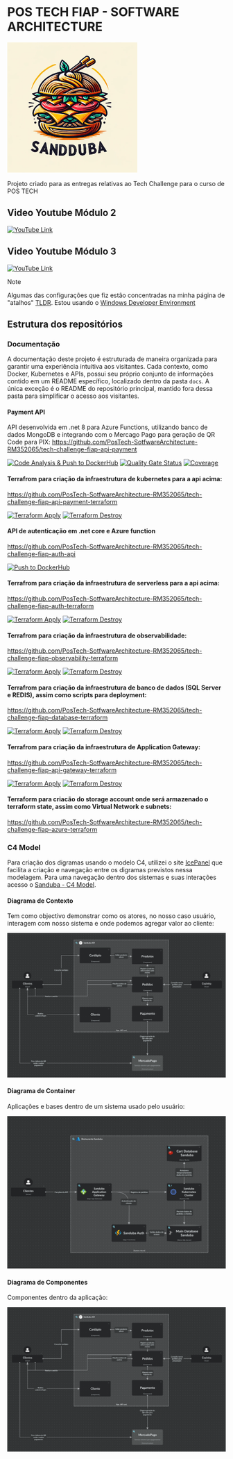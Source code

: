 # POS TECH FIAP - SOFTWARE ARCHITECTURE

<img  width="300" height="300" alt="Awesome GitHub Profile Readme" src="https://github.com/PosTech-SotfwareArchitecture-RM352065/.github/blob/79249f3afa76352cd1f954d841d8a5042254679e/docs/assets/sandduda-logo.png"> </img>

Projeto criado para as entregas relativas ao Tech Challenge para o curso de POS TECH

## Video Youtube Módulo 2
[![YouTube Link](https://img.youtube.com/vi/GzHLmtYgzV0/0.jpg)](https://www.youtube.com/watch?v=GzHLmtYgzV0)

## Video Youtube Módulo 3
[![YouTube Link](https://img.youtube.com/vi/SvFZTCRB8gU/0.jpg)](https://www.youtube.com/watch?v=SvFZTCRB8gU)

> [!Note]
> 
> Algumas das configurações que fiz estão concentradas na minha página de "atalhos" [TLDR](https://github.com/cangelosilima/TLDR). Estou usando o [Windows Developer Environment](https://github.com/cangelosilima/TLDR/tree/main/win-developer-env/README.md)

## Estrutura dos repositórios

### Documentação
A documentação deste projeto é estruturada de maneira organizada para garantir uma experiência intuitiva aos visitantes. Cada contexto, como Docker, Kubernetes e APIs, possui seu próprio conjunto de informações contido em um README específico, localizado dentro da pasta `docs`. A única exceção é o README do repositório principal, mantido fora dessa pasta para simplificar o acesso aos visitantes.

#### Payment API

API desenvolvida em .net 8 para Azure Functions, utilizando banco de dados MongoDB e integrando com o Mercago Pago para geração de QR Code para PIX:
https://github.com/PosTech-SotfwareArchitecture-RM352065/tech-challenge-fiap-api-payment

[![Code Analysis & Push to DockerHub](https://github.com/PosTech-SotfwareArchitecture-RM352065/tech-challenge-fiap-api-payment/actions/workflows/code-analysis.yml/badge.svg?branch=main)](https://github.com/PosTech-SotfwareArchitecture-RM352065/tech-challenge-fiap-api-payment/actions/workflows/code-analysis.yml) [![Quality Gate Status](https://sonarcloud.io/api/project_badges/measure?project=PosTech-SotfwareArchitecture-RM352065_tech-challenge-fiap-api-payment&metric=alert_status)](https://sonarcloud.io/summary/overall?id=PosTech-SotfwareArchitecture-RM352065_tech-challenge-fiap-api-payment) [![Coverage](https://sonarcloud.io/api/project_badges/measure?project=PosTech-SotfwareArchitecture-RM352065_tech-challenge-fiap-api-payment&metric=coverage)](https://sonarcloud.io/summary/overall?id=PosTech-SotfwareArchitecture-RM352065_tech-challenge-fiap-api-payment) 

#### Terrafrom para criação da infraestrutura de kubernetes para a api acima:
https://github.com/PosTech-SotfwareArchitecture-RM352065/tech-challenge-fiap-api-payment-terraform

[![Terraform Apply](https://github.com/PosTech-SotfwareArchitecture-RM352065/tech-challenge-fiap-api-payment-terraform/actions/workflows/terraform-apply.yml/badge.svg?branch=main)](https://github.com/PosTech-SotfwareArchitecture-RM352065/tech-challenge-fiap-api-payment-terraform/actions/workflows/terraform-apply.yml)
[![Terraform Destroy](https://github.com/PosTech-SotfwareArchitecture-RM352065/tech-challenge-fiap-api-payment-terraform/actions/workflows/terraform-destroy.yml/badge.svg?branch=main)](https://github.com/PosTech-SotfwareArchitecture-RM352065/tech-challenge-fiap-api-payment-terraform/actions/workflows/terraform-destroy.yml)

#### API de autenticação em .net core e Azure function
https://github.com/PosTech-SotfwareArchitecture-RM352065/tech-challenge-fiap-auth-api

[![Push to DockerHub](https://github.com/PosTech-SotfwareArchitecture-RM352065/tech-challenge-fiap-auth-api/actions/workflows/docker-push.yml/badge.svg?branch=main)](https://github.com/PosTech-SotfwareArchitecture-RM352065/tech-challenge-fiap-auth-api/actions/workflows/docker-push.yml)

#### Terrafrom para criação da infraestrutura de serverless para a api acima:
https://github.com/PosTech-SotfwareArchitecture-RM352065/tech-challenge-fiap-auth-terraform

[![Terraform Apply](https://github.com/PosTech-SotfwareArchitecture-RM352065/tech-challenge-fiap-auth-terraform/actions/workflows/terraform-apply.yml/badge.svg?branch=main)](https://github.com/PosTech-SotfwareArchitecture-RM352065/tech-challenge-fiap-auth-terraform/actions/workflows/terraform-apply.yml)
[![Terraform Destroy](https://github.com/PosTech-SotfwareArchitecture-RM352065/tech-challenge-fiap-auth-terraform/actions/workflows/terraform-destroy.yml/badge.svg?branch=main)](https://github.com/PosTech-SotfwareArchitecture-RM352065/tech-challenge-fiap-auth-terraform/actions/workflows/terraform-destroy.yml)

#### Terrafrom para criação da infraestrutura de observabilidade:
https://github.com/PosTech-SotfwareArchitecture-RM352065/tech-challenge-fiap-observability-terraform

[![Terraform Apply](https://github.com/PosTech-SotfwareArchitecture-RM352065/tech-challenge-fiap-observability-terraform/actions/workflows/terraform-apply.yml/badge.svg?branch=main)](https://github.com/PosTech-SotfwareArchitecture-RM352065/tech-challenge-fiap-observability-terraform/actions/workflows/terraform-apply.yml)
[![Terraform Destroy](https://github.com/PosTech-SotfwareArchitecture-RM352065/tech-challenge-fiap-observability-terraform/actions/workflows/terraform-destroy.yml/badge.svg?branch=main)](https://github.com/PosTech-SotfwareArchitecture-RM352065/tech-challenge-fiap-observability-terraform/actions/workflows/terraform-destroy.yml)

#### Terrafrom para criação da infraestrutura de banco de dados (SQL Server e REDIS), assim como scripts para deployment:
https://github.com/PosTech-SotfwareArchitecture-RM352065/tech-challenge-fiap-database-terraform

[![Terraform Apply](https://github.com/PosTech-SotfwareArchitecture-RM352065/tech-challenge-fiap-database-terraform/actions/workflows/terraform-apply.yml/badge.svg)](https://github.com/PosTech-SotfwareArchitecture-RM352065/tech-challenge-fiap-database-terraform/actions/workflows/terraform-apply.yml)
[![Terraform Destroy](https://github.com/PosTech-SotfwareArchitecture-RM352065/tech-challenge-fiap-database-terraform/actions/workflows/terraform-destroy.yml/badge.svg)](https://github.com/PosTech-SotfwareArchitecture-RM352065/tech-challenge-fiap-database-terraform/actions/workflows/terraform-destroy.yml)

#### Terrafrom para criação da infraestrutura de Application Gateway:
https://github.com/PosTech-SotfwareArchitecture-RM352065/tech-challenge-fiap-api-gateway-terraform

[![Terraform Apply](https://github.com/PosTech-SotfwareArchitecture-RM352065/tech-challenge-fiap-api-gateway-terraform/actions/workflows/terraform-apply.yml/badge.svg?branch=main)](https://github.com/PosTech-SotfwareArchitecture-RM352065/tech-challenge-fiap-api-gateway-terraform/actions/workflows/terraform-apply.yml)
[![Terraform Destroy](https://github.com/PosTech-SotfwareArchitecture-RM352065/tech-challenge-fiap-api-gateway-terraform/actions/workflows/terraform-destroy.yml/badge.svg?branch=main)](https://github.com/PosTech-SotfwareArchitecture-RM352065/tech-challenge-fiap-api-gateway-terraform/actions/workflows/terraform-destroy.yml)


#### Terraform para criacão do storage account onde será armazenado o terraform state, assim como Virtual Network e subnets:
https://github.com/PosTech-SotfwareArchitecture-RM352065/tech-challenge-fiap-azure-terraform

### C4 Model
Para criação dos digramas usando o modelo C4, utilizei o site [IcePanel](https://app.icepanel.io/) que facilita a criação e navegação entre os digramas previstos nessa modelagem. Para uma navegação dentro dos sistemas e suas interações acesso o [Sanduba - C4 Model](https://s.icepanel.io/3NzMSG0BWa6nvY/CH0k).

#### Diagrama de Contexto
Tem como objectivo demonstrar como os atores, no nosso caso usuário, interagem com nosso sistema e onde podemos agregar valor ao cliente:

<img alt="Diagrama de Contexto" src="https://github.com/PosTech-SotfwareArchitecture-RM352065/.github/blob/105726af71c66ceeb59197ee74cce4c13989f3dc/docs/assets/componentsDiagram.png"></img>

#### Diagrama de Container
Aplicações e bases dentro de um sistema usado pelo usuário:

<img alt="Diagrama de Contexto" src="https://github.com/PosTech-SotfwareArchitecture-RM352065/.github/blob/105726af71c66ceeb59197ee74cce4c13989f3dc/docs/assets/containerDiagram.png"></img>

#### Diagrama de Componentes
Componentes dentro da aplicação:

<img alt="Diagrama de Contexto" src="https://github.com/PosTech-SotfwareArchitecture-RM352065/.github/blob/105726af71c66ceeb59197ee74cce4c13989f3dc/docs/assets/componentsDiagram.png"></img>
